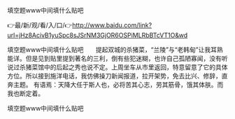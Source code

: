 填空题www中间填什么贴吧

👉最/新/观/看/入/口/👉http://www.baidu.com/link?url=jHz8AcivB1yuSpc8sJSrNM3GjOR6OSPiMLRbBTcVT1O&wd

填空题www中间填什么贴吧　　提起双城的杀猪菜，“兰陵”与“老韩甸”让我耳熟能详。但是见到贴里提到著名的三利，倒有些犯迷糊，也许自己孤陋寡闻，没有听说过杀猪菜馆中的后起之秀也说不定。上周坐车从市里返回，特意留意了它的具体方位。所以接到施洋电话，我仿佛操刀新闻报道，拉开架势，免去比兴、修辞，直奔主题。
有语焉：天降大任于斯人也，必将苦其心志，劳其筋骨，饿其体肤。而我也断定着。


填空题www中间填什么贴吧
